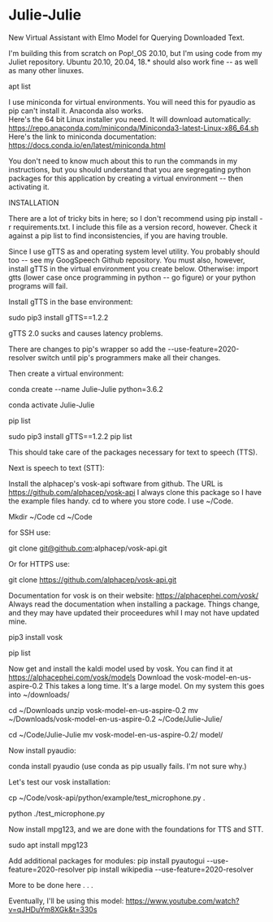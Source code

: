 # Julie-Julie
New Virtual Assistant with Elmo Model for Querying Downloaded Text.

I'm building this from scratch on Pop!_OS 20.10, but I'm using code from my Juliet repository.  Ubuntu 20.10, 20.04, 18.* should also work fine -- as well as many other linuxes.

apt list

I use miniconda for virtual environments.  You will need this for pyaudio as pip can't install it.  Anaconda also works.  
Here's the 64 bit Linux installer you need.  It will download automatically: 
https://repo.anaconda.com/miniconda/Miniconda3-latest-Linux-x86_64.sh
Here's the link to miniconda documentation:
https://docs.conda.io/en/latest/miniconda.html

You don't need to know much about this to run the commands in my instructions, but you should understand that you are segregating python packages for this application by creating a virtual environment -- then activating it.  

INSTALLATION

There are a lot of tricky bits in here; so I don't recommend using pip install -r requirements.txt.  I include this file as a version record, however.  Check it against a pip list to find inconsistencies, if you are having trouble.  

Since I use gTTS as and operating system level utility.  You probably should too -- see my GoogSpeech Github repository. You must also, however, install gTTS in the virtual environment you create below.  Otherwise: import gtts (lower case once programming in python -- go figure) or your python programs will fail.  

Install gTTS in the base environment:

sudo pip3 install gTTS==1.2.2 

gTTS 2.0 sucks and causes latency problems.

There are changes to pip's wrapper so add the --use-feature=2020-resolver switch until pip's programmers make all their changes.

Then create a virtual environment:  

conda create --name Julie-Julie python=3.6.2


conda activate Julie-Julie


pip list


sudo pip3 install gTTS==1.2.2 
pip list

This should take care of the packages necessary for text to speech (TTS).

Next is speech to text (STT):

Install the alphacep's vosk-api software from github.
The URL is https://github.com/alphacep/vosk-api
I always clone this package so I have the example files handy.  cd to where you store code.  I use ~/Code.  

Mkdir ~/Code 
cd ~/Code

for SSH use:

git clone git@github.com:alphacep/vosk-api.git  

Or for HTTPS use:

git clone https://github.com/alphacep/vosk-api.git

Documentation for vosk is on their website:  https://alphacephei.com/vosk/
Always read the documentation when installing a package.  Things change, and they may have updated their proceedures whil I may not have updated mine.

pip3 install vosk 

pip list

Now get and install the kaldi model used by vosk.  You can find it at 
https://alphacephei.com/vosk/models
Download the vosk-model-en-us-aspire-0.2
This takes a long time.  It's a large model. On my system this goes into ~/downloads/

cd ~/Downloads
unzip vosk-model-en-us-aspire-0.2
mv ~/Downloads/vosk-model-en-us-aspire-0.2 ~/Code/Julie-Julie/

cd ~/Code/Julie-Julie
mv vosk-model-en-us-aspire-0.2/ model/ 

Now install pyaudio:

conda install pyaudio    (use conda as pip usually fails. I'm not sure why.)

Let's test our vosk installation:

cp ~/Code/vosk-api/python/example/test_microphone.py .

python ./test_microphone.py


Now install mpg123, and we are done with the foundations for TTS and STT.

sudo apt install mpg123

Add additional packages for modules:
pip install pyautogui --use-feature=2020-resolver
pip install wikipedia --use-feature=2020-resolver

More to be done here . . .


Eventually, I'll be using this model:  https://www.youtube.com/watch?v=qJHDuYm8XGk&t=330s
